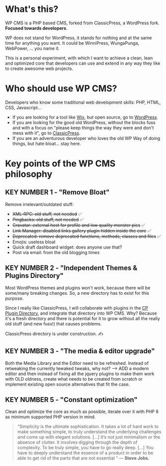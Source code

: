 # What's this?

WP CMS is a PHP based CMS, forked from ClassicPress, a WordPress fork. **Focused towards developers**.

WP does not stand for WordPress, it stands for nothing and at the same time for anything you want. It could be WinniPress, WungaPunga, WebPower, ... you name it.

This is a personal experiment, with which I want to achieve a clean, lean and optimized core that developers can use and extend in any way they like to create awesome web projects.

# Who should use WP CMS?

Developers who know some traditional web development skills: PHP, HTML, CSS, Javascript...

- If you are looking for a tool like [Wix](https://www.wix.com/), but open source, go to [WordPress](https://wordpress.org/).
- If you are looking for the good old WordPress, without the blocks fuss and with a focus on "please keep things the way they were and don't mess with it", go to [ClassicPress](https://www.classicpress.net/).
- If you are an adventurous developer who loves the old WP Way of doing things, but hate bloat... stay here.

# Key points of the WP CMS philosophy

## KEY NUMBER 1 - "Remove Bloat"

Remove irrelevant/outdated stuff:

* ~~XML-RPC: old stuff, not needed~~ ✅
* ~~Pingbacks: old stuff, not needed~~ ✅
* ~~Gravatar: external host for profile and low quality monster pics~~ ✅
* ~~Link Manager: disabled links gallery plugin hidden inside the core~~ ✅
* ~~Deprecated: remove deprecated functions, methods, classes and files~~ ✅
* Emojis: useless bloat
* Quick draft dashboard widget: does anyone use that?
* Post via email: from the old blogging times

## KEY NUMBER 2 - "Independent Themes & Plugins Directory"

Most WordPress themes and plugins won't work, because there will be some/many breaking changes. So, a new directory has to exist for this purpose.

Since I really like ClassicPress, I will collaborate with plugins in the [CP Plugin Directory](https://directory.classicpress.net/plugins), and integrate that directory into WP CMS. Why? Because it's a fresh directory and there is potential for it to grow without all the really old stuff (and new fuss!) that causes problems.

ClassicPress directory is under construction. ✍️

## KEY NUMBER 3 - "The media & editor upgrade"

Both the Media Library and the Editor need to be refreshed. Instead of retweaking the currently tewaked tweaks, why not? --> ADD a modern editor and then instead of fixing all the jquery plugins to make them work with OLD oldness, create what needs to be created from scratch or implement existing open source alternatives that fit the case.

## KEY NUMBER 5 - "Constant optimization"

Clean and optimize the core as much as possible, iterate over it with PHP 8 as minimum supported PHP version in mind.

> “Simplicity is the ultimate sophistication. It takes a lot of hard
> work to make something simple, to truly understand the underlying
> challenges and come up with elegant solutions. […] It’s not just
> minimalism or the absence of clutter. It involves digging through the
> depth of complexity. To be truly simple, you have to go really deep.
> […] You have to deeply understand the essence of a product in order to
> be able to get rid of the parts that are not essential “ —  **Steve Jobs.**